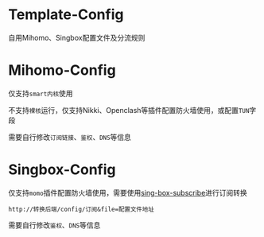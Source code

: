 # Template-Config  

自用Mihomo、Singbox配置文件及分流规则  

# Mihomo-Config  

仅支持`smart内核`使用  

不支持`裸核`运行，仅支持Nikki、Openclash等插件配置防火墙使用，或配置`TUN`字段  

需要自行修改`订阅链接`、`鉴权`、`DNS`等信息

# Singbox-Config  

仅支持`momo`插件配置防火墙使用，需要使用[sing-box-subscribe](https://github.com/Toperlock/sing-box-subscribe)进行订阅转换  

`http://转换后端/config/订阅&file=配置文件地址`

需要自行修改`鉴权`、`DNS`等信息  

